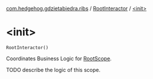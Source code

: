 [com.hedgehog.gdzietabiedra.ribs](../index.md) / [RootInteractor](index.md) / [&lt;init&gt;](./-init-.md)

# &lt;init&gt;

`RootInteractor()`

Coordinates Business Logic for [RootScope](#).

TODO describe the logic of this scope.


